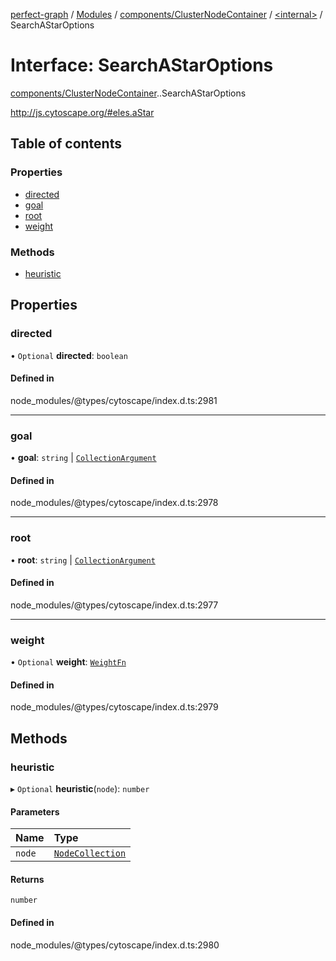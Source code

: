 [perfect-graph](../README.md) / [Modules](../modules.md) / [components/ClusterNodeContainer](../modules/components_ClusterNodeContainer.md) / [<internal\>](../modules/components_ClusterNodeContainer._internal_.md) / SearchAStarOptions

# Interface: SearchAStarOptions

[components/ClusterNodeContainer](../modules/components_ClusterNodeContainer.md).[<internal>](../modules/components_ClusterNodeContainer._internal_.md).SearchAStarOptions

http://js.cytoscape.org/#eles.aStar

## Table of contents

### Properties

- [directed](components_ClusterNodeContainer._internal_.SearchAStarOptions.md#directed)
- [goal](components_ClusterNodeContainer._internal_.SearchAStarOptions.md#goal)
- [root](components_ClusterNodeContainer._internal_.SearchAStarOptions.md#root)
- [weight](components_ClusterNodeContainer._internal_.SearchAStarOptions.md#weight)

### Methods

- [heuristic](components_ClusterNodeContainer._internal_.SearchAStarOptions.md#heuristic)

## Properties

### directed

• `Optional` **directed**: `boolean`

#### Defined in

node_modules/@types/cytoscape/index.d.ts:2981

___

### goal

• **goal**: `string` \| [`CollectionArgument`](../modules/components_ClusterNodeContainer._internal_.md#collectionargument)

#### Defined in

node_modules/@types/cytoscape/index.d.ts:2978

___

### root

• **root**: `string` \| [`CollectionArgument`](../modules/components_ClusterNodeContainer._internal_.md#collectionargument)

#### Defined in

node_modules/@types/cytoscape/index.d.ts:2977

___

### weight

• `Optional` **weight**: [`WeightFn`](../modules/components_ClusterNodeContainer._internal_.md#weightfn)

#### Defined in

node_modules/@types/cytoscape/index.d.ts:2979

## Methods

### heuristic

▸ `Optional` **heuristic**(`node`): `number`

#### Parameters

| Name | Type |
| :------ | :------ |
| `node` | [`NodeCollection`](components_ClusterNodeContainer._internal_.NodeCollection.md) |

#### Returns

`number`

#### Defined in

node_modules/@types/cytoscape/index.d.ts:2980

